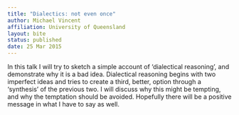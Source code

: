 ```yaml
---
title: "Dialectics: not even once"
author: Michael Vincent
affiliation: University of Queensland
layout: bite
status: published
date: 25 Mar 2015
---
```


In this talk I will try to sketch a simple account of ‘dialectical reasoning’, and demonstrate why it is a bad idea. Dialectical reasoning begins with two imperfect ideas and tries to create a third, better, option through a ‘synthesis’ of the previous two. I will discuss why this might be tempting, and why the temptation should be avoided. Hopefully there will be a positive message in what I have to say as well.